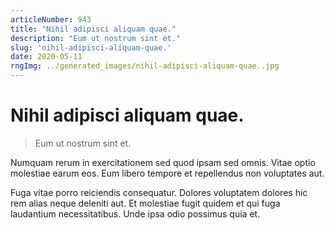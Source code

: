 ```yaml
---
articleNumber: 943
title: "Nihil adipisci aliquam quae."
description: "Eum ut nostrum sint et."
slug: 'nihil-adipisci-aliquam-quae.'
date: 2020-05-11
rngImg: ../generated_images/nihil-adipisci-aliquam-quae..jpg
---
```


# Nihil adipisci aliquam quae.

> Eum ut nostrum sint et.

Numquam rerum in exercitationem sed quod ipsam sed omnis. Vitae optio molestiae earum eos. Eum libero tempore et repellendus non voluptates aut.
 Fuga vitae porro reiciendis consequatur. Dolores voluptatem dolores hic rem alias neque deleniti aut. Et molestiae fugit quidem et qui fuga laudantium necessitatibus. Unde ipsa odio possimus quia et.
